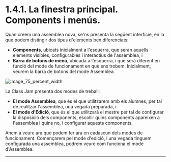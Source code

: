 
# 1.4.1. La finestra principal. Components i menús.

Quan creem una assemblea nova, se'ns presenta la següent interfície, en la que podem distingir dos tipus d'elements ben diferenciats:

* **Components**, ubicats inicialment a l'esquerra, que seran aquells elements visibles, configurables i interactius de l'assemblea, i
* **Barra de botons de menú**, ubicada a l'esquerra, i que serà diferent en funció del mode de funcionament en què ens trobem. Inicialment, veurem la barra de botons del mode Assemblea.

![image_75_percent_width](1.4.finestra_ppal/1.4.1.finestra_inicial.png)

La Class Jam presenta dos modes de treball:

* **El mode Assemblea**, que és el que utilitzarem amb els alumnes, per tal de realitzar l'assemblea, una vegada preparada, i
* **El mode d'Edició**, que és el que utilitzarà el mestre per tal de configurar la disposició dels components, escollir quins components apareixen a l'assemblea i quins no, i configurar aquests components.

Anem a veure ara què podem fer ara en cadascun dels modes de funcionament. Començarem pel mode d'edició, i una vegada tinguem configurada una assemblea, podrem veure com funciona el mode d'Assemblea.

---------------